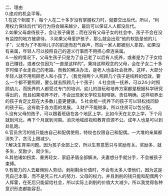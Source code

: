 二、理由<br>
0.绝对的机会平等。<br>
1.在这个制度下，每个人在二十多岁没有掌握权力时，就要交出后代。所以，“利用权力保住后代”的行为将会越来越少，最后可以保证人人都没后代。<br>
2.如果父母虐待孩子，会让孩子痛苦；而在没有父母子女的社会中，孩子不会在没有监控的地方被虐待。
3.如果父母爱护孩子，那么就会出现“他的软肋是他的儿子”，父母为了不影响儿子的前途而忍气吞声，然后一家人都被别人拿捏。如果没有亲属，年轻人可以按照自己的道义行事而不用担心牵连亲属。<br>
4.一般的情况下，父母生孩子只是为了自己老了以后有人抚养，或者是为了子女给自己赚钱，或者仅仅因为“一直是这样的”。秉持这种观念的父母，会在子女二十多岁时催子女走自己的老路。而我的解决办法，是老人也由社会抚养。这样，大部分年轻人就不用照顾老人和小孩了。（我觉得两个人照顾几个孩子是纯粹的低效，要么一个都不要照顾，要么就去照顾几十个孩子）
4.社会统一抚养，可以24小时照顾幼儿，而抚养的人都受过专门的培训，幼儿的游玩和培养方案都是根据科学研究得出的，而且如果培养不好，不会出现家长学校互相甩锅，责任明确。这样培养出的孩子肯定比现在大多数儿童更健康。
5.社会统一抚养下的孩子可以轻松找同龄的孩子玩。这有助于各方面的发展。
3.财产不能继承，所以住房可以包分配。<br>
5.没有父母的孩子，可以跟着班级在各个地区上学，比如今天在北京上学，下个月就到河北，再下个月就到河南。消灭地域歧视和教育资源不公。成年人也是可以到处乱跑。<br>
6.官员贪污的钱只能由自己和配偶使用，特权也仅限自己和配偶。一大堆的亲属都消失了，贪污上限减少。<br>
7.解决生育率问题。因为孩子全部上交，所以生育意愿只与奖励有关。奖励多，就多生，奖励少，就少生。<br>
8.其他诸如拐卖、重男轻女、家庭矛盾全部解决。夫妻想分手就分手，不会被孩子束缚。<br>
9.有能力的人去雇佣别人劳动，剥削剩余价值时，不会有太多人恨他们，因为这是凭自己本事，而不是凭三代人的努力、父母的权力。并且剥削的钱只能和配偶两个人挥霍，在死后只能留给社会，所以实际上剥削的价值大大减少。所以我觉得各种意识形态都能容忍。<br>
